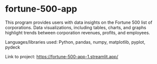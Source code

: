 # fortune-500-app
This program provides users with data insights on the Fortune 500 list of corporations. Data visualizations, including tables, charts, and graphs highlight trends between corporation revenues, profits, and employees.

Languages/libraries used: Python, pandas, numpy, matplotlib, pyplot, pydeck

Link to project:  https://fortune-500-app-1.streamlit.app/ 
